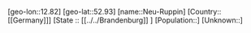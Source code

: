 ﻿---
location: [52.93,12.82]
type: City
tags:
- geo/City


SpocWebEntityId: 32796
isDeleted: false
confidential: public

---
[geo-lon::12.82]
[geo-lat::52.93]
[name::Neu-Ruppin]
[Country::[[Germany]]]
[State :: [[../../Brandenburg]] ]
[Population::]
[Unknown::]

